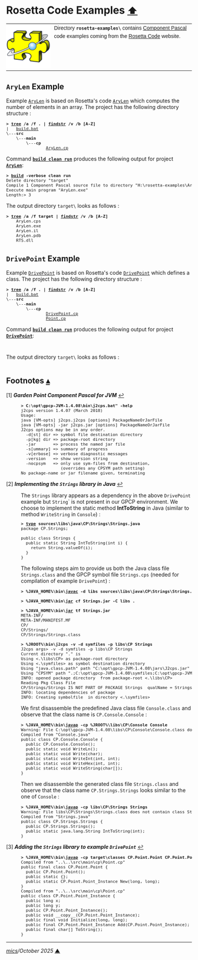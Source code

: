 # <span id="top">Rosetta Code Examples</span> <span style="font-size:90%;">[⬆](../README.md)</span>

<table style="font-family:Helvetica,Arial;line-height:1.6;">
  <tr>
  <td style="border:0;padding:0 10px 0 0;min-width:120px;">
    <a href="https://en.wikipedia.org/wiki/Component_Pascal" rel="external"><img style="border:0;width:120px;" src="../docs/images/component-pascal.png" alt="CP project" /></a>
  </td>
  <td style="border:0;padding:0;vertical-align:text-top;">
    Directory <strong><code>rosetta-examples\</code></strong> contains <a href="https://en.wikipedia.org/wiki/Component_Pascal" rel="external">Component Pascal</a> code examples coming from the <a href="https://rosettacode.org/wiki/Rosetta_Code" rel="external">Rosetta Code</a> website.
  </td>
  </tr>
</table>

## <span id="AryLen">`AryLen` Example</span>

Example [`AryLen`](./AryLen/) is based on Rosetta's code [`AryLen`][rosetta_arylen] which computes the number of elements in an array. The project has the following directory structure :

<pre style="font-size:80%;">
<b>&gt; <a href="https://learn.microsoft.com/en-us/windows-server/administration/windows-commands/tree">tree</a> /a /f . | <a href="https://learn.microsoft.com/en-us/windows-server/administration/windows-commands/findstr">findstr</a> /v /b [A-Z]</b>
|   <a href="./AryLen/build.bat">build.bat</a>
\---<b>src</b>
    \---<b>main</b>
        \---<b>cp</b>
                <a href="./AryLen/src/main/cp/AryLen.cp">AryLen.cp</a>
</pre>

Command [**`build clean run`**](./AryLen/build.bat) produces the following output for project [**`AryLen`**](./AryLen/):

<pre style="font-size:80%;">
<b>&gt; <a href="./AryLen/build.bat">build</a> -verbose clean run</b>
Delete directory "target"
Compile 1 Component Pascal source file to directory "H:\rosetta-examples\AryLen\target" (DotNet)
Execute main program "AryLen.exe"
Length:> 3
</pre>

The output directory `target\` looks as follows :

<pre style="font-size:80%;">
<b>&gt; <a href="https://learn.microsoft.com/en-us/windows-server/administration/windows-commands/tree">tree</a> /a /f target | <a href="https://learn.microsoft.com/en-us/windows-server/administration/windows-commands/findstr">findstr</a> /v /b [A-Z]</b>
    AryLen.cps
    AryLen.exe
    AryLen.il
    AryLen.pdb
    RTS.dll
</pre>

<!--========================================================-->

## <span id="DrivePoint">`DrivePoint` Example</span>

Example [`DrivePoint`](./DrivePoint/) is based on Rosetta's code [`DrivePoint`][rosetta_drive_point] which defines a class. The project has the following directory structure :

<pre style="font-size:80%;">
<b>&gt; <a href="https://learn.microsoft.com/en-us/windows-server/administration/windows-commands/tree" rel="external">tree</a> /a /f . | <a href="https://learn.microsoft.com/en-us/windows-server/administration/windows-commands/findstr" rel="external">findstr</a> /v /b [A-Z]</b>
|   <a href="./DrivePoint/build.bat">build.bat</a>
\---<b>src</b>
    \---<b>main</b>
        \---<b>cp</b>
                <a href="./DrivePoint/src/main/cp/DrivePoint.cp">DrivePoint.cp</a>
                <a href="./DrivePoint/src/main/cp/Point.cp">Point.cp</a>
</pre>

Command [**`build clean run`**](./DrivePoint/build.bat) produces the following output for project [**`DrivePoint`**](./DrivePoint/):

<pre style="font-size:80%;">

</pre>

The output directory `target\` looks as follows :

<pre style="font-size:80%;">
</pre>

<!--=================================================================================-->

## <span id="footnotes">Footnotes</span> [**&#x25B4;**](#top)

<span id="footnote_01">[1]</span> ***Garden Point Component Pascal for JVM*** [↩](#anchor_01)

<dl><dd>
<pre style="font-size:80%;">
<b>&gt; C:\opt\gpcp-JVM-1.4.08\bin\j2cps.bat" -help</b>
j2cps version 1.4.07 (March 2018)
Usage:
java [VM-opts] j2cps.j2cps [options] PackageNameOrJarFile
java [VM-opts] -jar j2cps.jar [options] PackageNameOrJarFile
J2cps options may be in any order.
  -d[st] dir => symbol file destination directory
  -p[kg] dir => package-root directory
  -jar       => process the named jar file
  -s[ummary] => summary of progress
  -v[erbose] => verbose diagnostic messages
  -version   => show version string
  -nocpsym   => only use sym-files from destination,
                (overrides any CPSYM path setting)
No package-name or jar filename given, terminating
</pre>
</dd></dl>

<!--=======================================================================-->

<span id="footnote_02">[2]</span> ***Implementing the `Strings` library in Java*** [↩](#anchor_02)

<dl><dd>
The <code>Strings</code> library appears as a dependency in the above <code>DrivePoint</code> example but <code>String</code>` is not present in our GPCP environment. We choose to implement the static method <b>IntToString</b> in Java (similar to method <code>WriteString</code> in <code>Console</code>) :

<pre style="font-size:80%;">
<b>&gt; <a href="https://learn.microsoft.com/en-us/windows-server/administration/windows-commands/type">type</a> sources\libs\java\CP\Strings\Strings.java</b>
package CP.Strings;
&nbsp;
public class Strings {
  public static String IntToString(int i) {
    return String.valueOf(i);
  }
}
</pre>

The following steps aim to provide us both the Java class file `Strings.class` and the GPCP symbol file `Strings.cps` (needed for compilation of example <code>DrivePoint</code>) :

<pre style="font-size:80%;">
<b>&gt; %JAVA_HOME%\bin\<a href="https://docs.oracle.com/en/java/javase/17/docs/specs/man/javac.html" rel="external">javac</a> -d libs sources\libs\java\CP\Strings\Strings.java</b>
&nbsp;
<b>&gt; %JAVA_HOME%\bin\<a href="https://docs.oracle.com/en/java/javase/17/docs/specs/man/jar.html" rel="external">jar</a> cf Strings.jar -C libs .</b>
&nbsp;
<b>&gt; %JAVA_HOME%\bin\<a href="https://docs.oracle.com/en/java/javase/17/docs/specs/man/jar.html" rel="external">jar</a> tf Strings.jar</b>
META-INF/
META-INF/MANIFEST.MF
CP/
CP/Strings/
CP/Strings/Strings.class
&nbsp;
<b>&gt; %JROOT%\bin\j2cps -v -d symfiles -p libs\CP Strings</b>
J2cps args> -v -d symfiles -p libs\CP Strings
Current directory "." is <G:\rosetta-examples\Strings_LOCAL>
Using <.\libs\CP> as package-root directory
Using <.\symfiles> as symbol destination directory
Using "java.class.path" path "C:\opt\gpcp-JVM-1.4.08\jars\J2cps.jar"
Using "CPSYM" path ".;C:\opt\gpcp-JVM-1.4.08\symfiles;C:\opt\gpcp-JVM-1.4.08\symfiles\JvmSystem"
INFO: opened package directory <Strings> from package-root <.\libs\CP>
Reading Pkg Class File <Strings.Strings>
CP/Strings/Strings IS NOT PART OF PACKAGE Strings  qualName = Strings/Strings
INFO: locating dependencies of package <Strings>
INFO: Creating symbolfile <Strings.cps> in directory <.\symfiles>
</pre>

We first disassemble the predefined Java class file `Console.class` and observe that the  class name is `CP.Console.Console` :

<pre style="font-size:80%;">
<b>&gt; %JAVA_HOME%\bin\<a href="https://docs.oracle.com/en/java/javase/17/docs/specs/man/javap.html">javap</a> -cp %JROOT%\libs\CP\Console Console</b>
Warning: File C:\opt\gpcp-JVM-1.4.08\libs\CP\Console\Console.class does not contain class Console
Compiled from "Console.java"
public class CP.Console.Console {
  public CP.Console.Console();
  public static void WriteLn();
  public static void Write(char);
  public static void WriteInt(int, int);
  public static void WriteHex(int, int);
  public static void WriteString(char[]);
}
</pre>

Then we disassemble the generated class file `Strings.class` and observe that the class name `CP.Strings.Strings` looks similar to the one of `Console` :

<pre style="font-size:80%;">
<b>&gt; %JAVA_HOME%\bin\<a href="https://docs.oracle.com/en/java/javase/17/docs/specs/man/javap.html">javap</a> -cp libs\CP\Strings Strings</b>
Warning: File libs\CP\Strings\Strings.class does not contain class Strings
Compiled from "Strings.java"
public class CP.Strings.Strings {
  public CP.Strings.Strings();
  public static java.lang.String IntToString(int);
}
</pre>
</dd></dl>

<!--========================================================================0-->

<span id="footnote_03">[3]</span> ***Adding the `Strings` library to example `DrivePoint`*** [↩](#anchor_03)

<dl><dd>
<pre style="font-size:80%;">
<b>&gt; %JAVA_HOME%\bin\<a href="https://docs.oracle.com/en/java/javase/17/docs/specs/man/javap.html" rel="external">javap</a> -cp target\classes CP.Point.Point CP.Point.Point_Instance</b>
Compiled from "..\..\src\main\cp\Point.cp"
public final class CP.Point.Point {
  public CP.Point.Point();
  public static {};
  public static CP.Point.Point_Instance New(long, long);
}
Compiled from "..\..\src\main\cp\Point.cp"
public class CP.Point.Point_Instance {
  public long x;
  public long y;
  public CP.Point.Point_Instance();
  public void __copy__(CP.Point.Point_Instance);
  public final void Initialize(long, long);
  public final CP.Point.Point_Instance Add(CP.Point.Point_Instance);
  public final char[] ToString();
}
</pre>
</dd></dl>

<!--========================================================================0-->


***

*[mics](https://lampwww.epfl.ch/~michelou/)/October 2025* [**&#9650;**](#top)  <!-- May 2024 -->
<span id="bottom">&nbsp;</span>

<!-- link refs -->

[rosetta_arylen]: https://rosettacode.org/wiki/Array_length#Component_Pascal
[rosetta_drive_point]: https://rosettacode.org/wiki/Classes#Component_Pascal
